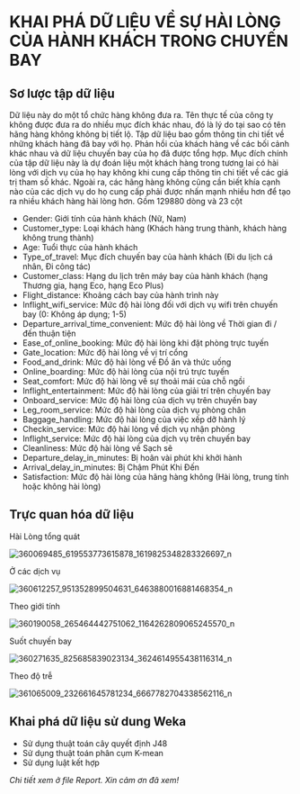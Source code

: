 # KHAI PHÁ DỮ LIỆU VỀ SỰ HÀI LÒNG CỦA HÀNH KHÁCH TRONG CHUYẾN BAY
## Sơ lược tập dữ liệu
Dữ liệu này do một tổ chức hàng không đưa ra. Tên thực tế của công ty không được đưa ra do nhiều mục đích khác nhau, đó là lý do tại sao có tên hãng hàng không không bị tiết lộ.
Tập dữ liệu bao gồm thông tin chi tiết về những khách hàng đã bay với họ. Phản hồi của khách hàng về các bối cảnh khác nhau và dữ liệu chuyến bay của họ đã được tổng hợp.
Mục đích chính của tập dữ liệu này là dự đoán liệu một khách hàng trong tương lai có hài lòng với dịch vụ của họ hay không khi cung cấp thông tin chi tiết về các giá trị tham số khác.
Ngoài ra, các hãng hàng không cũng cần biết khía cạnh nào của các dịch vụ do họ cung cấp phải được nhấn mạnh nhiều hơn để tạo ra nhiều khách hàng hài lòng hơn.
Gồm 129880 dòng  và 23 cột
- Gender: Giới tính của hành khách (Nữ, Nam)
- Customer_type: Loại khách hàng (Khách hàng trung thành, khách hàng không trung thành)
- Age: Tuổi thực của hành khách
- Type_of_travel: Mục đích chuyến bay của hành khách (Đi du lịch cá nhân, Đi công tác)
- Customer_class: Hạng du lịch trên máy bay của hành khách (hạng Thương gia, hạng Eco, hạng Eco Plus)
- Flight_distance: Khoảng cách bay của hành trình này
- Inflight_wifi_service: Mức độ hài lòng đối với dịch vụ wifi trên chuyến bay (0: Không áp dụng; 1-5)
- Departure_arrival_time_convenient: Mức độ hài lòng về Thời gian đi / đến thuận tiện
- Ease_of_online_booking: Mức độ hài lòng khi đặt phòng trực tuyến
- Gate_location: Mức độ hài lòng về vị trí cổng
- Food_and_drink: Mức độ hài lòng về Đồ ăn và thức uống
- Online_boarding: Mức độ hài lòng của nội trú trực tuyến
- Seat_comfort: Mức độ hài lòng về sự thoải mái của chỗ ngồi
- Inflight_entertainment: Mức độ hài lòng của giải trí trên chuyến bay
- Onboard_service: Mức độ hài lòng của dịch vụ trên chuyến bay
- Leg_room_service: Mức độ hài lòng của dịch vụ phòng chân
- Baggage_handling: Mức độ hài lòng của việc xếp dỡ hành lý
- Checkin_service: Mức độ hài lòng về dịch vụ nhận phòng
- Inflight_service: Mức độ hài lòng của dịch vụ trên chuyến bay
- Cleanliness: Mức độ hài lòng về Sạch sẽ
- Departure_delay_in_minutes: Bị hoãn vài phút khi khởi hành
- Arrival_delay_in_minutes: Bị Chậm Phút Khi Đến
- Satisfaction: Mức độ hài lòng của hãng hàng không (Hài lòng, trung tính hoặc không hài lòng)

## Trực quan hóa dữ liệu
Hài Lòng tổng quát


![360069485_619553773615878_1619825348283326697_n](https://github.com/minhduc2672002/DAMI-AIRLINE-PASSENGER-SATISFACTION/assets/133132824/2b3bb2eb-7515-44e8-9006-acf1370e4e14)


Ở các dịch vụ


![360612257_951352899504631_6463880016881468354_n](https://github.com/minhduc2672002/DAMI-AIRLINE-PASSENGER-SATISFACTION/assets/133132824/4d816327-3184-4b81-85ae-5f6416d7d48b)


Theo giới tính


![360190058_265464442751062_1164262809065245570_n](https://github.com/minhduc2672002/DAMI-AIRLINE-PASSENGER-SATISFACTION/assets/133132824/9067dfbc-5814-46f7-b789-c2660961be7d)


Suốt chuyến bay

![360271635_825685839023134_3624614955438116314_n](https://github.com/minhduc2672002/DAMI-AIRLINE-PASSENGER-SATISFACTION/assets/133132824/dd381adb-16c2-4bf0-8e1f-92bff53a035b)

Theo độ trễ

![361065009_232661645781234_6667782704338562116_n](https://github.com/minhduc2672002/DAMI-AIRLINE-PASSENGER-SATISFACTION/assets/133132824/8593f745-5809-437f-b2cf-c7b34bd4b69f)

## Khai phá dữ liệu sử dung Weka
* Sử dụng thuật toán cây quyết định J48
* Sử dụng thuật toán phân cụm K-mean
* Sử dụng luật kết hợp

*Chi tiết xem ở file Report. Xin cảm ơn đã xem!*
